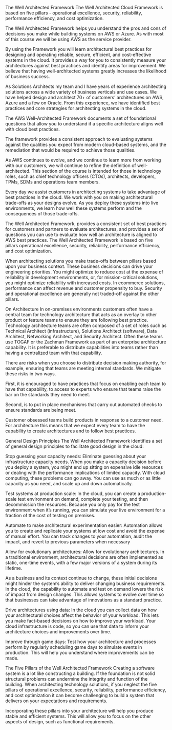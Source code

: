 The Well Architected Framework
The Well Architected Cloud Framework is based on five pillars - operational excellence, security, reliability, performance efficiency, and cost optimization.

The Well Architected Framework helps you understand the pros and cons of decisions you make while building systems on AWS or Azure. As with most of this course we will be using AWS as the service provider.

By using the Framework you will learn architectural best practices for designing and operating reliable, secure, efficient, and cost-effective systems in the cloud. It provides a way for you to consistently measure your architectures against best practices and identify areas for improvement. We believe that having well-architected systems greatly increases the likelihood of business success.

As Solutions Architects my team and I have years of experience architecting solutions across a wide variety of business verticals and use cases. We have helped design and architect 70+ of customers’ architectures on AWS, Azure and a few on Oracle. From this experience, we have identified best practices and core strategies for architecting systems in the cloud.

The AWS Well-Architected Framework documents a set of foundational questions that allow you to understand if a specific architecture aligns well with cloud best practices.

The framework provides a consistent approach to evaluating systems against the qualities you expect from modern cloud-based systems, and the remediation that would be required to achieve those qualities.

As AWS continues to evolve, and we continue to learn more from working with our customers, we will continue to refine the definition of well-architected. This section of the course is intended for those in technology roles, such as chief technology officers (CTOs), architects, developers, TPMs, SDMs and operations team members.

Every day we assist customers in architecting systems to take advantage of best practices in the cloud. We work with you on making architectural trade-offs as your designs evolve. As you deploy these systems into live environments, we learn how well these systems perform and the consequences of those trade-offs.

The Well Architected Framework, provides a consistent set of best practices for customers and partners to evaluate architectures, and provides a set of questions you can use to evaluate how well an architecture is aligned to AWS best practices. The Well Architected Framework is based on five pillars operational excellence, security, reliability, performance efficiency, and cost optimization.

When architecting solutions you make trade-offs between pillars based upon your business context. These business decisions can drive your engineering priorities. You might optimize to reduce cost at the expense of reliability in development environments, or, for mission-critical solutions, you might optimize reliability with increased costs. In ecommerce solutions, performance can affect revenue and customer propensity to buy. Security and operational excellence are generally not traded-off against the other pillars.

On Architecture
In on-premises environments customers often have a central team for technology architecture that acts as an overlay to other product or feature teams to ensure they are following best practice. Technology architecture teams are often composed of a set of roles such as Technical Architect (infrastructure), Solutions Architect (software), Data Architect, Networking Architect, and Security Architect. Often these teams use TOGAF or the Zachman Framework as part of an enterprise architecture capability. It is preferable to distribute capabilities into teams rather than having a centralized team with that capability.

There are risks when you choose to distribute decision making authority, for example, ensuring that teams are meeting internal standards. We mitigate these risks in two ways.

First, it is encouraged to have practices that focus on enabling each team to have that capability, to access to experts who ensure that teams raise the bar on the standards they need to meet.

Second, is to put in place mechanisms that carry out automated checks to ensure standards are being meet.

Customer obsessed teams build products in response to a customer need. For architecture this means that we expect every team to have the capability to create architectures and to follow best practices.

General Design Principles
The Well Architected Framework identifies a set of general design principles to facilitate good design in the cloud:

Stop guessing your capacity needs:
Eliminate guessing about your infrastructure capacity needs. When you make a capacity decision before you deploy a system, you might end up sitting on expensive idle resources or dealing with the performance implications of limited capacity. With cloud computing, these problems can go away. You can use as much or as little capacity as you need, and scale up and down automatically.

Test systems at production scale:
In the cloud, you can create a production-scale test environment on demand, complete your testing, and then decommission the resources. Because you only pay for the test environment when it’s running, you can simulate your live environment for a fraction of the cost of testing on premises.

Automate to make architectural experimentation easier:
Automation allows you to create and replicate your systems at low cost and avoid the expense of manual effort. You can track changes to your automation, audit the impact, and revert to previous parameters when necessary

Allow for evolutionary architectures:
Allow for evolutionary architectures. In a traditional environment, architectural decisions are often implemented as static, one-time events, with a few major versions of a system during its lifetime.

As a business and its context continue to change, these initial decisions might hinder the system’s ability to deliver changing business requirements. In the cloud, the capability to automate and test on demand lowers the risk of impact from design changes. This allows systems to evolve over time so that businesses can take advantage of innovations as a standard practice.

Drive architectures using data:
In the cloud you can collect data on how your architectural choices affect the behavior of your workload. This lets you make fact-based decisions on how to improve your workload. Your cloud infrastructure is code, so you can use that data to inform your architecture choices and improvements over time.

Improve through game days:
Test how your architecture and processes perform by regularly scheduling game days to simulate events in production. This will help you understand where improvements can be made.

The Five Pillars of the Well Architected Framework Creating a software system is a lot like constructing a building. If the foundation is not solid structural problems can undermine the integrity and function of the building. When architecting technology solutions, if you neglect the five pillars of operational excellence, security, reliability, performance efficiency, and cost optimization it can become challenging to build a system that delivers on your expectations and requirements.

Incorporating these pillars into your architecture will help you produce stable and efficient systems. This will allow you to focus on the other aspects of design, such as functional requirements.


